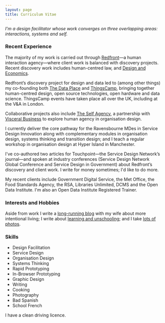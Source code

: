 ```yaml
---
layout: page
title: Curriculum Vitae
---
```

*I'm a design facilitator whose work converges on three overlapping areas: interactions, systems and self.*

### Recent Experience
The majority of my work is carried out through [Redfront](http://redfront.design)—a human interaction agency—where client work is balanced with discovery projects. Recent discovery work includes human-centred law, and [Design and Economics](https://medium.com/design-and-economics).

Redfront’s discovery project for design and data led to (among other things) my co-founding both [The Data Place](https://thedata.place) and [ThingsCamp](https://things.camp), bringing together human-centred design, open source technologies, open hardware and data science. ThingsCamp events have taken place all over the UK, including at the V&A in London.

Collaborative projects also include [The Self Agency](http://theself.agency), a partnership with [Visceral Business](http://visceralbusiness.com) to explore human agency in organisation design.

I currently deliver the core pathway for the Ravensbourne MDes in Service Design Innovation along with complementary modules in organisation design, systems thinking and transition design; and I teach a regular workshop in organisation design at Hyper Island in Manchester.

I've co-authored two articles for Touchpoint—the Service Design Network’s journal—and spoken at industry conferences (Service Design Network Global Conference and Service Design in Government) about Redfront’s discovery and client work. I write for money sometimes; I'd like to do more.

My recent clients include Government Digital Service, the Met Office, the Food Standards Agency, the RSA, Libraries Unlimited, DCMS and the Open Data Institute. I'm also an Open Data Institute Registered Trainer.

### Interests and Hobbies
Aside from work I write a [long-running blog](http://theminimallist.com) with my wife about more intentional living; I write about [learning and unschooling](https://medium.com/learning-outsiders); and I take [lots of photos](https://www.flickr.com/photos/mistergough/).

### Skills
* Design Facilitation
* Service Design
* Organisation Design
* Systems Thinking
* Rapid Prototyping
* In-Browser Prototyping
* Graphic Design
* Writing
* Cooking
* Photography
* Bad Spanish
* School French

I have a clean driving licence.
